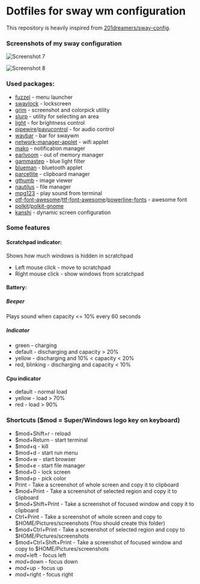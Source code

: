 # Dotfiles for sway wm configuration

This repository is heavily inspired from [201dreamers/sway-config](https://github.com/201dreamers/sway-config).

### Screenshots of my sway configuration

![Screenshot 7](./screenshots/screenshot-7.png "Screenshot 7")

![Screenshot 8](./screenshots/screenshot-8.png "Screenshot 8")

### Used packages:

- [fuzzel](https://archlinux.org/packages/community/x86_64/fuzzel/) - menu launcher
- [swaylock](https://archlinux.org/packages/community/x86_64/swaylock/) - lockscreen
- [grim](https://archlinux.org/packages/community/x86_64/grim/) - screenshot and colorpick utility
- [slurp](https://archlinux.org/packages/community/x86_64/slurp/) - utility for selecting an area
- [light](https://archlinux.org/packages/community/x86_64/light/) - for brightness control
- [pipewire](https://archlinux.org/packages/extra/x86_64/pipewire/)/[pavucontrol](https://archlinux.org/packages/extra/x86_64/pavucontrol/) - for audio control
- [waybar](https://archlinux.org/packages/community/x86_64/waybar/) - bar for swaywm
- [network-manager-applet](https://archlinux.org/packages/extra/x86_64/network-manager-applet/) - wifi applet
- [mako](https://archlinux.org/packages/community/x86_64/mako/) - notification manager
- [earlyoom](https://archlinux.org/packages/community/x86_64/earlyoom/) - out of memory manager
- [gammastep](https://archlinux.org/packages/community/x86_64/gammastep/) - blue light filter
- [blueman](https://archlinux.org/packages/community/x86_64/blueman/) - bluetooth applet
- [parcellite](https://archlinux.org/packages/community/x86_64/parcellite/) - clipboard manager
- [gthumb](https://archlinux.org/packages/extra/x86_64/gthumb/) - image viewer
- [nautilus](https://archlinux.org/packages/extra/x86_64/nautilus/) - file manager
- [mpg123](https://archlinux.org/packages/extra/x86_64/mpg123/) - play sound from terminal
- [otf-font-awesome](https://archlinux.org/packages/community/any/otf-font-awesome/)/[ttf-font-awesome](https://archlinux.org/packages/community/any/ttf-font-awesome/)/[powerline-fonts](https://aur.archlinux.org/packages/powerline-fonts-git) - awesome font
- [polkit](https://archlinux.org/packages/extra/x86_64/polkit/)/[polkit-gnome](https://archlinux.org/packages/community/x86_64/polkit-gnome/)
- [kanshi](https://aur.archlinux.org/packages/kanshi-git) - dynamic screen configuration

### Some features

#### Scratchpad indicator:

Shows how much windows is hidden in scratchpad

- Left mouse click - move to scratchpad
- Right mouse click - show windows from scratchpad

#### Battery:

##### Beeper

Plays sound when capacity <= 10% every 60 seconds

##### Indicator

- green - charging
- default - discharging and capacity > 20%
- yellow - discharging and 10% < capacity < 20%
- red, blinking - discharging and capacity < 10%

#### Cpu indicator

- default - normal load
- yellow - load > 70%
- red - load > 90%

### Shortcuts ($mod = Super/Windows logo key on keyboard)

- $mod+Shift+r - reload
- $mod+Return - start terminal
- $mod+q - kill
- $mod+d - start run menu
- $mod+w - start browser
- $mod+e - start file manager
- $mod+0 - lock screen
- $mod+p - pick color
- Print - Take a screenshot of whole screen and copy it to clipboard
- $mod+Print - Take a screenshot of selected region and copy it to clipboard
- $mod+Shift+Print - Take a screenshot of focused window and copy it to clipboard
- Ctrl+Print - Take a screenshot of whole screen and copy to $HOME/Pictures/screenshots (You should create this folder)
- $mod+Ctrl+Print - Take a screenshot of selected region and copy to $HOME/Pictures/screenshots
- $mod+Ctrl+Shift+Print - Take a screenshot of focused window and copy to $HOME/Pictures/screenshots
- $mod+$left - focus left
- $mod+$down - focus down
- $mod+$up - focus up
- $mod+$right - focus right
